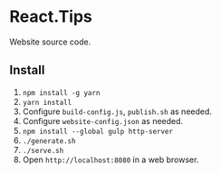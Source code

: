 # React.Tips

Website source code.

## Install

1. `npm install -g yarn`
2. `yarn install`
3. Configure `build-config.js`, `publish.sh` as needed.
4. Configure `website-config.json` as needed.
5. `npm install --global gulp http-server`
6. `./generate.sh`
7. `./serve.sh`
8. Open `http://localhost:8080` in a web browser.
